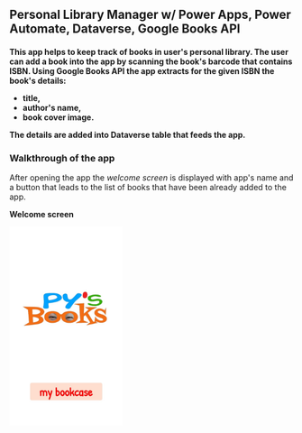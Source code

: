 ## Personal Library Manager w/ Power Apps, Power Automate, Dataverse, Google Books API

<h4>This app helps to keep track of books in user's personal library.
The user can add a book into the app by scanning the book's barcode that contains ISBN. Using Google Books API the app extracts for the given ISBN the book's details:
<p></p>
<ul>
<li>title,</li>
<li>author's name,</li>
<li>book cover image.</li>
</ul>
<p></p>
The details are added into Dataverse table that feeds the app.</h4>

<h3>Walkthrough of the app</h3> 

After opening the app the *welcome screen* is displayed with app's name and a button that leads to the list of books that have been already added to the app.

<p><b>Welcome screen</b></p>
<img src="/Personal%20Library%20Manager/Images/WelcomeScreen.jpg" width="200"> 